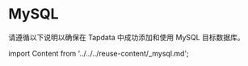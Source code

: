 # MySQL

请遵循以下说明以确保在 Tapdata 中成功添加和使用 MySQL 目标数据库。

import Content from '../../../reuse-content/_mysql.md';

<Content />